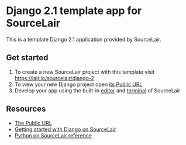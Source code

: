 # Django 2.1 template app for SourceLair

This is a template Django 2.1 application provided by SourceLair.

## Get started

1. To create a new SourceLair project with this template visit https://lair.io/sourcelair/django-2
2. To view your new Django project open [its Public URL](https://help.sourcelair.com/webserver/the-public-url/)
3. Develop your app using the built-in [editor](https://help.sourcelair.com/editor/) and [terminal](https://help.sourcelair.com/terminal/) of SourceLair

## Resources

- [The Public URL](https://help.sourcelair.com/projects/the-public-url/)
- [Getting started with Django on SourceLair](https://www.sourcelair.com/guides/frameworks/django#introduction)
- [Python on SourceLair reference](https://help.sourcelair.com/stacks/python/)

